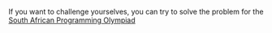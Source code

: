 If you want to challenge yourselves, you can try to solve the problem for the  [South African Programming Olympiad](http://www.olympiad.org.za/past-papers-programming-olympiad/first-round/)